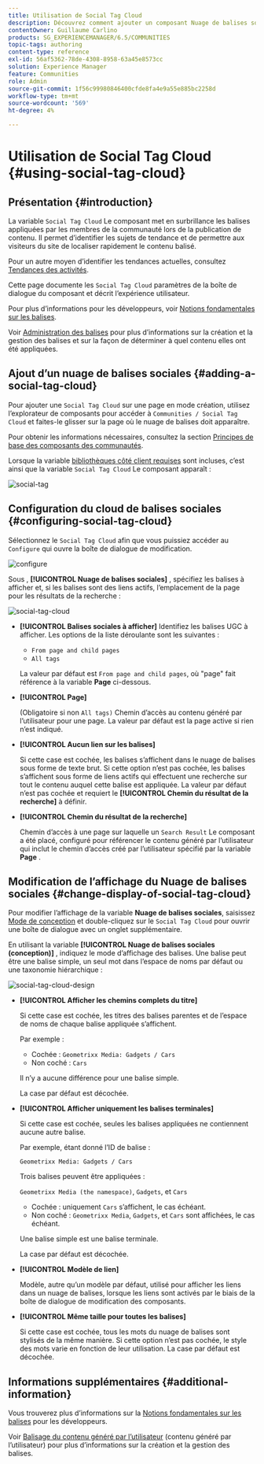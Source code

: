```yaml
---
title: Utilisation de Social Tag Cloud
description: Découvrez comment ajouter un composant Nuage de balises sociales à une page qui permet aux membres de la communauté connectés d’identifier rapidement les rubriques de tendance et de localiser le contenu balisé.
contentOwner: Guillaume Carlino
products: SG_EXPERIENCEMANAGER/6.5/COMMUNITIES
topic-tags: authoring
content-type: reference
exl-id: 56af5362-78de-4308-8958-63a45e8573cc
solution: Experience Manager
feature: Communities
role: Admin
source-git-commit: 1f56c99980846400cfde8fa4e9a55e885bc2258d
workflow-type: tm+mt
source-wordcount: '569'
ht-degree: 4%

---
```


# Utilisation de Social Tag Cloud {#using-social-tag-cloud}

## Présentation {#introduction}

La variable `Social Tag Cloud` Le composant met en surbrillance les balises appliquées par les membres de la communauté lors de la publication de contenu. Il permet d’identifier les sujets de tendance et de permettre aux visiteurs du site de localiser rapidement le contenu balisé.

Pour un autre moyen d’identifier les tendances actuelles, consultez [Tendances des activités](trends.md).

Cette page documente les `Social Tag Cloud` paramètres de la boîte de dialogue du composant et décrit l’expérience utilisateur.

Pour plus d’informations pour les développeurs, voir [Notions fondamentales sur les balises](tag.md).

Voir [Administration des balises](../../help/sites-administering/tags.md) pour plus d’informations sur la création et la gestion des balises et sur la façon de déterminer à quel contenu elles ont été appliquées.

## Ajout d’un nuage de balises sociales {#adding-a-social-tag-cloud}

Pour ajouter une `Social Tag Cloud` sur une page en mode création, utilisez l’explorateur de composants pour accéder à `Communities / Social Tag Cloud` et faites-le glisser sur la page où le nuage de balises doit apparaître.

Pour obtenir les informations nécessaires, consultez la section [Principes de base des composants des communautés](basics.md).

Lorsque la variable [bibliothèques côté client requises](tag.md#essentials-for-client-side) sont incluses, c’est ainsi que la variable `Social Tag Cloud` Le composant apparaît :

![social-tag](assets/social-tag.png)

## Configuration du cloud de balises sociales {#configuring-social-tag-cloud}

Sélectionnez le `Social Tag Cloud` afin que vous puissiez accéder au `Configure` qui ouvre la boîte de dialogue de modification.

![configure](assets/configure-new.png)

Sous , **[!UICONTROL Nuage de balises sociales]** , spécifiez les balises à afficher et, si les balises sont des liens actifs, l’emplacement de la page pour les résultats de la recherche :

![social-tag-cloud](assets/social-tag-cloud.png)

* **[!UICONTROL Balises sociales à afficher]**
Identifiez les balises UGC à afficher. Les options de la liste déroulante sont les suivantes :

   * `From page and child pages`
   * `All tags`

  La valeur par défaut est `From page and child pages`, où &quot;page&quot; fait référence à la variable **Page** ci-dessous.

* **[!UICONTROL Page]**

  (Obligatoire si non `All tags)` Chemin d’accès au contenu généré par l’utilisateur pour une page. La valeur par défaut est la page active si rien n’est indiqué.

* **[!UICONTROL Aucun lien sur les balises]**

  Si cette case est cochée, les balises s’affichent dans le nuage de balises sous forme de texte brut. Si cette option n’est pas cochée, les balises s’affichent sous forme de liens actifs qui effectuent une recherche sur tout le contenu auquel cette balise est appliquée. La valeur par défaut n’est pas cochée et requiert le **[!UICONTROL Chemin du résultat de la recherche]** à définir.

* **[!UICONTROL Chemin du résultat de la recherche]**

  Chemin d’accès à une page sur laquelle un `Search Result` Le composant a été placé, configuré pour référencer le contenu généré par l’utilisateur qui inclut le chemin d’accès créé par l’utilisateur spécifié par la variable **Page** .

## Modification de l’affichage du Nuage de balises sociales {#change-display-of-social-tag-cloud}

Pour modifier l’affichage de la variable **Nuage de balises sociales**, saisissez [Mode de conception](../../help/sites-authoring/default-components-designmode.md) et double-cliquez sur le `Social Tag Cloud` pour ouvrir une boîte de dialogue avec un onglet supplémentaire.

En utilisant la variable **[!UICONTROL Nuage de balises sociales (conception)]** , indiquez le mode d’affichage des balises. Une balise peut être une balise simple, un seul mot dans l’espace de noms par défaut ou une taxonomie hiérarchique :

![social-tag-cloud-design](assets/social-tag-cloud-design.png)

* **[!UICONTROL Afficher les chemins complets du titre]**

  Si cette case est cochée, les titres des balises parentes et de l’espace de noms de chaque balise appliquée s’affichent.

  Par exemple :

   * Cochée : `Geometrixx Media: Gadgets / Cars`
   * Non coché : `Cars`

  Il n’y a aucune différence pour une balise simple.

  La case par défaut est décochée.

* **[!UICONTROL Afficher uniquement les balises terminales]**

  Si cette case est cochée, seules les balises appliquées ne contiennent aucune autre balise.

  Par exemple, étant donné l’ID de balise :

  `Geometrixx Media: Gadgets / Cars`

  Trois balises peuvent être appliquées :

  `Geometrixx Media (the namespace)`, `Gadgets`, et `Cars`

   * Cochée : uniquement `Cars` s’affichent, le cas échéant.
   * Non coché : `Geometrixx Media`, `Gadgets`, et `Cars` sont affichées, le cas échéant.

  Une balise simple est une balise terminale.

  La case par défaut est décochée.

* **[!UICONTROL Modèle de lien]**

  Modèle, autre qu’un modèle par défaut, utilisé pour afficher les liens dans un nuage de balises, lorsque les liens sont activés par le biais de la boîte de dialogue de modification des composants.

* **[!UICONTROL Même taille pour toutes les balises]**

  Si cette case est cochée, tous les mots du nuage de balises sont stylisés de la même manière. Si cette option n’est pas cochée, le style des mots varie en fonction de leur utilisation. La case par défaut est décochée.

## Informations supplémentaires {#additional-information}

Vous trouverez plus d’informations sur la [Notions fondamentales sur les balises](tag.md) pour les développeurs.

Voir [Balisage du contenu généré par l’utilisateur](tag-ugc.md) (contenu généré par l’utilisateur) pour plus d’informations sur la création et la gestion des balises.
